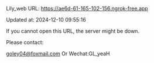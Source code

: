 Lily_web URL: https://ae6d-61-165-102-156.ngrok-free.app

Updated at: 2024-12-10 09:55:16

If you cannot open this URL, the server might be down.

Please contact: 

goley04@foxmail.com Or Wechat:GL_yeaH